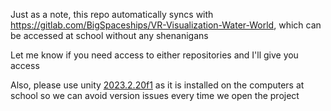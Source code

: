 Just as a note, this repo automatically syncs with https://gitlab.com/BigSpaceships/VR-Visualization-Water-World, which can be accessed at school without any shenanigans

Let me know if you need access to either repositories and I'll give you access

Also, please use unity [2023.2.20f1](https://unity.com/releases/editor/whats-new/2023.2.20) as it is installed on the computers at school so we can avoid version issues every time we open the project
